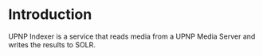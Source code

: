 # Introduction

UPNP Indexer is a service that reads media from a UPNP Media Server and writes the results to SOLR.
